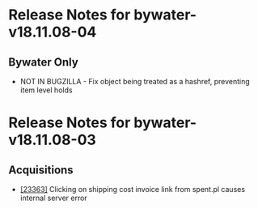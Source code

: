 
# Release Notes for bywater-v18.11.08-04

## Bywater Only

- NOT IN BUGZILLA - Fix object being treated as a hashref, preventing item level holds



# Release Notes for bywater-v18.11.08-03

## Acquisitions

- [[23363]](http://bugs.koha-community.org/bugzilla3/show_bug.cgi?id=23363) Clicking on shipping cost invoice link from spent.pl causes internal server error



